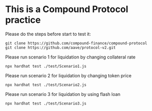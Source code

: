 # This is a Compound Protocol practice 

Please do the steps before start to test it:

```shell
git clone https://github.com/compound-finance/compound-protocol
git clone https://github.com/aave/protocol-v2.git
```

Please run scenario 1 for liquidation by changing collateral rate 

```shell
npx hardhat test ./test/Scenario1.js
```

Please run scenario 2 for liquidation by changing token price 

```shell
npx hardhat test ./test/Scenario2.js
```
Please run scenario 3 for liquidation by using flash loan 

```shell
npx hardhat test ./test/Scenario3.js
```



